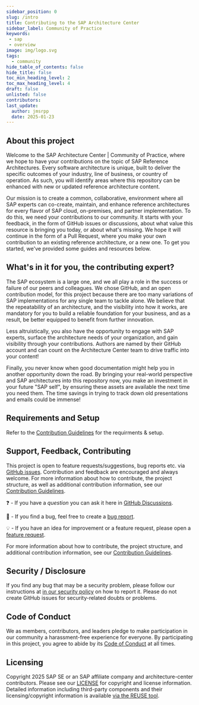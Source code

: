 ```yaml
---
sidebar_position: 0
slug: /intro
title: Contributing to the SAP Architecture Center
sidebar_label: Community of Practice
keywords:
 - sap
 - overview
image: img/logo.svg
tags:
  - community
hide_table_of_contents: false
hide_title: false
toc_min_heading_level: 2
toc_max_heading_level: 4
draft: false
unlisted: false
contributors:
last_update:
  author: jmsrpp
  date: 2025-01-23
---
```


## About this project

Welcome to the SAP Architecture Center | Community of Practice, where we hope to have your contributions on the topic of SAP Reference Architectures. Every software architecture is unique, built to deliver the specific outcomes of your industry, line of business, or country of operation. As such, you will identify areas where this repository can be enhanced with new or updated reference architecture content. 

Our mission is to create a common, collaborative, environment where all SAP experts can co-create, maintain, and enhance reference architectures for every flavor of SAP cloud, on-premises, and partner implementation. To do this, we need your contributions to our community. It starts with your feedback, in the form of GitHub issues or discussions, about what value this resource is bringing you today, or about what's missing. We hope it will continue in the form of a Pull Request, where you make your own contribution to an existing reference architecture, or a new one. To get you started, we've provided some guides and resources below.

## What's in it for you, the contributing expert?

The SAP ecosystem is a large one, and we all play a role in the success or failure of our peers and colleagues. We chose GitHub, and an open contribution model, for this project because there are too many variations of SAP implementations for any single team to tackle alone. We believe that the repeatability of an architecture, and the visibility into how it works, are mandatory for you to build a reliable foundation for your business, and as a result, be better equipped to benefit from further innovation.

Less altruistically, you also have the opportunity to engage with SAP experts, surface the architecture needs of your organization, and gain visibility through your contributions. Authors are named by their GitHub account and can count on the Architecture Center team to drive traffic into your content!

Finally, you never know when good documentation might help you in another opportunity down the road. By bringing your real-world perspective and SAP architectures into this repository now, you make an investment in your future "SAP self", by ensuring these assets are available the next time you need them. The time savings in trying to track down old presentations and emails could be immense! 

## Requirements and Setup

Refer to the [Contribution Guidelines](Guidelines/contribution.md) for the requirments & setup.

## Support, Feedback, Contributing

This project is open to feature requests/suggestions, bug reports etc. via [GitHub issues](https://github.com/SAP/architecture-center/issues/new/choose). Contribution and feedback are encouraged and always welcome. For more information about how to contribute, the project structure, as well as additional contribution information, see our [Contribution Guidelines](Guidelines/contribution.md).

❓ - If you have a *question* you can ask it here in [GitHub Discussions](https://github.com/SAP/architecture-center/discussions).

🐞 - If you find a bug, feel free to create a [bug report](https://github.com/SAP/architecture-center/issues/new?assignees=&labels=bug&projects=&template=bug_report.yml&title=%5BBUG%5D).

💡 - If you have an idea for improvement or a feature request, please open a [feature request](https://github.com/SAP/architecture-center/issues/new?assignees=&labels=enhancement&projects=&template=feature_request.yml&title=%5BFEATURE%5D).

For more information about how to contribute, the project structure, and additional contribution information, see our [Contribution Guidelines](Guidelines/contribution.md).


## Security / Disclosure
If you find any bug that may be a security problem, please follow our instructions at [in our security policy](https://github.com/SAP/architecture-center/security/policy) on how to report it. Please do not create GitHub issues for security-related doubts or problems.

## Code of Conduct

We as members, contributors, and leaders pledge to make participation in our community a harassment-free experience for everyone. By participating in this project, you agree to abide by its [Code of Conduct](code-of-conduct.md) at all times.

## Licensing

Copyright 2025 SAP SE or an SAP affiliate company and architecture-center contributors. Please see our [LICENSE](https://github.com/SAP/architecture-center/blob/main/LICENSE) for copyright and license information. Detailed information including third-party components and their licensing/copyright information is available [via the REUSE tool](https://api.reuse.software/info/github.com/SAP/architecture-center).
